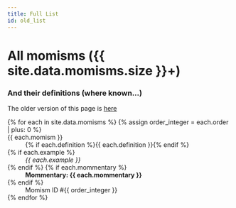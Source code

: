 ```yaml
---
title: Full List
id: old_list
---
```

# All momisms ({{ site.data.momisms.size }}+)
### And their definitions (where known...)

The older version of this page is [here](old_old_list.html)

<dl>
{% for each in site.data.momisms %}
{% assign order_integer = each.order | plus: 0 %}
<dt>{{ each.momism }}</dt><dd>{% if each.definition %}{{ each.definition }}{% endif %}</dd>{% if each.example %}<dd><em>{{ each.example }}</em></dd>{% endif %} {% if each.mommentary %}<dd><strong>Mommentary: {{ each.mommentary }}</strong></dd>{% endif %}<dd>Momism ID #{{ order_integer }}</dd>
{% endfor %}
